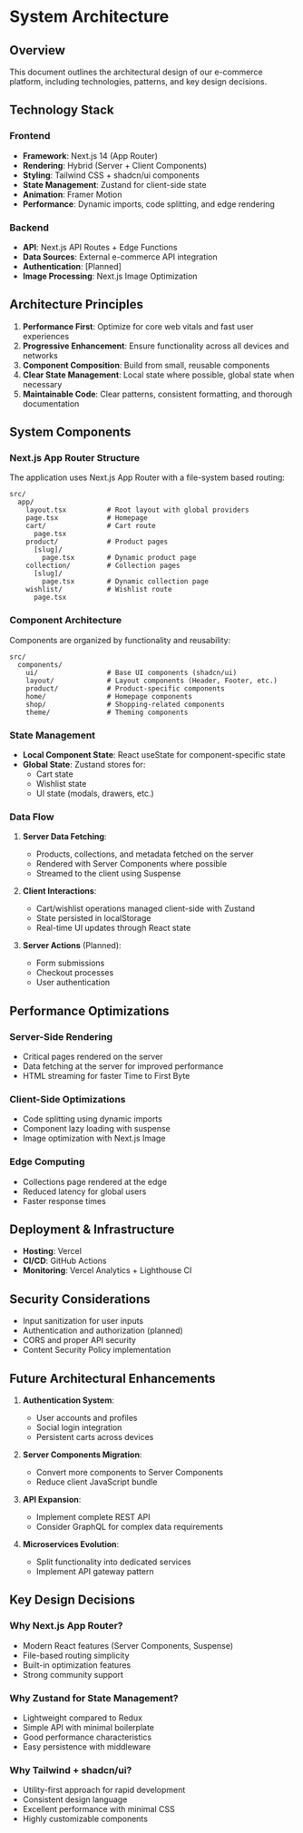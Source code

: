 # System Architecture

## Overview
This document outlines the architectural design of our e-commerce platform, including technologies, patterns, and key design decisions.

## Technology Stack

### Frontend
- **Framework**: Next.js 14 (App Router)
- **Rendering**: Hybrid (Server + Client Components)
- **Styling**: Tailwind CSS + shadcn/ui components
- **State Management**: Zustand for client-side state
- **Animation**: Framer Motion
- **Performance**: Dynamic imports, code splitting, and edge rendering

### Backend
- **API**: Next.js API Routes + Edge Functions
- **Data Sources**: External e-commerce API integration
- **Authentication**: [Planned]
- **Image Processing**: Next.js Image Optimization

## Architecture Principles

1. **Performance First**: Optimize for core web vitals and fast user experiences
2. **Progressive Enhancement**: Ensure functionality across all devices and networks
3. **Component Composition**: Build from small, reusable components
4. **Clear State Management**: Local state where possible, global state when necessary
5. **Maintainable Code**: Clear patterns, consistent formatting, and thorough documentation

## System Components

### Next.js App Router Structure

The application uses Next.js App Router with a file-system based routing:

```
src/
  app/
    layout.tsx          # Root layout with global providers
    page.tsx            # Homepage
    cart/               # Cart route
      page.tsx
    product/            # Product pages
      [slug]/
        page.tsx        # Dynamic product page
    collection/         # Collection pages
      [slug]/
        page.tsx        # Dynamic collection page
    wishlist/           # Wishlist route
      page.tsx
```

### Component Architecture

Components are organized by functionality and reusability:

```
src/
  components/
    ui/                 # Base UI components (shadcn/ui)
    layout/             # Layout components (Header, Footer, etc.)
    product/            # Product-specific components
    home/               # Homepage components
    shop/               # Shopping-related components
    theme/              # Theming components
```

### State Management

- **Local Component State**: React useState for component-specific state
- **Global State**: Zustand stores for:
  - Cart state
  - Wishlist state
  - UI state (modals, drawers, etc.)
  
### Data Flow

1. **Server Data Fetching**:
   - Products, collections, and metadata fetched on the server
   - Rendered with Server Components where possible
   - Streamed to the client using Suspense

2. **Client Interactions**:
   - Cart/wishlist operations managed client-side with Zustand
   - State persisted in localStorage
   - Real-time UI updates through React state

3. **Server Actions** (Planned):
   - Form submissions
   - Checkout processes
   - User authentication

## Performance Optimizations

### Server-Side Rendering
- Critical pages rendered on the server
- Data fetching at the server for improved performance
- HTML streaming for faster Time to First Byte

### Client-Side Optimizations
- Code splitting using dynamic imports
- Component lazy loading with suspense
- Image optimization with Next.js Image

### Edge Computing
- Collections page rendered at the edge
- Reduced latency for global users
- Faster response times

## Deployment & Infrastructure

- **Hosting**: Vercel
- **CI/CD**: GitHub Actions
- **Monitoring**: Vercel Analytics + Lighthouse CI

## Security Considerations

- Input sanitization for user inputs
- Authentication and authorization (planned)
- CORS and proper API security
- Content Security Policy implementation

## Future Architectural Enhancements

1. **Authentication System**:
   - User accounts and profiles
   - Social login integration
   - Persistent carts across devices

2. **Server Components Migration**:
   - Convert more components to Server Components
   - Reduce client JavaScript bundle

3. **API Expansion**:
   - Implement complete REST API
   - Consider GraphQL for complex data requirements

4. **Microservices Evolution**:
   - Split functionality into dedicated services
   - Implement API gateway pattern

## Key Design Decisions

### Why Next.js App Router?
- Modern React features (Server Components, Suspense)
- File-based routing simplicity
- Built-in optimization features
- Strong community support

### Why Zustand for State Management?
- Lightweight compared to Redux
- Simple API with minimal boilerplate
- Good performance characteristics
- Easy persistence with middleware

### Why Tailwind + shadcn/ui?
- Utility-first approach for rapid development
- Consistent design language
- Excellent performance with minimal CSS
- Highly customizable components 
